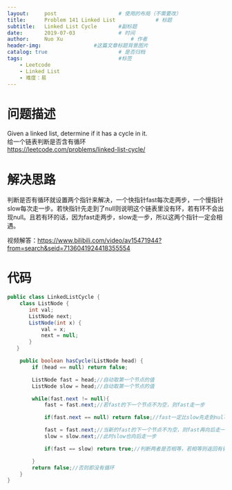 ```yaml
---
layout:     post   				    # 使用的布局（不需要改）
title:      Problem 141 Linked List				# 标题 
subtitle:   Linked List Cycle       #副标题
date:       2019-07-03				# 时间
author:     Nuo Xu 						# 作者
header-img:              	#这篇文章标题背景图片
catalog: true 						# 是否归档
tags:								#标签
    - Leetcode
    - Linked List
    - 难度：易
---
```

# 问题描述
Given a linked list, determine if it has a cycle in it.  
给一个链表判断是否含有循环  
https://leetcode.com/problems/linked-list-cycle/

# 解决思路
判断是否有循环就设置两个指针来解决，一个快指针fast每次走两步，一个慢指针slow每次走一步。若快指针先走到了null则说明这个链表里没有环，若有环不会出现null。且若有环的话，因为fast走两步，slow走一步，所以这两个指针一定会相遇。  

视频解答：https://www.bilibili.com/video/av15471944?from=search&seid=7136041924418355554
# 代码
```java
public class LinkedListCycle {
    class ListNode {
       int val;
       ListNode next;
       ListNode(int x) {
           val = x;
           next = null;
       }
   }

    public boolean hasCycle(ListNode head) {
        if (head == null) return false;

        ListNode fast = head;//自动取第一个节点的值
        ListNode slow = head;//自动取第一个节点的值

        while(fast.next != null){
            fast = fast.next;//若fast的下一个节点不为空，则fast走一步

            if(fast.next == null) return false;//fast一定比slow先走到null（若有null的话），所以当fast = null时链表结束

            fast = fast.next;//当新的fast的下一个节点不为空，则fast再向后走一步
            slow = slow.next;//此时slow也向后走一步

            if(fast == slow) return true;//判断两者是否相等，若相等则返回有循环

        }
        return false;//否则即没有循环
    }
}
```
